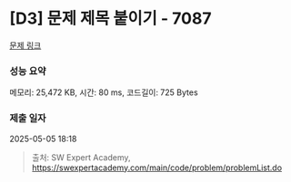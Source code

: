 # [D3] 문제 제목 붙이기 - 7087 

[문제 링크](https://swexpertacademy.com/main/code/problem/problemDetail.do?contestProbId=AWkIdD46A5EDFAXC) 

### 성능 요약

메모리: 25,472 KB, 시간: 80 ms, 코드길이: 725 Bytes

### 제출 일자

2025-05-05 18:18



> 출처: SW Expert Academy, https://swexpertacademy.com/main/code/problem/problemList.do